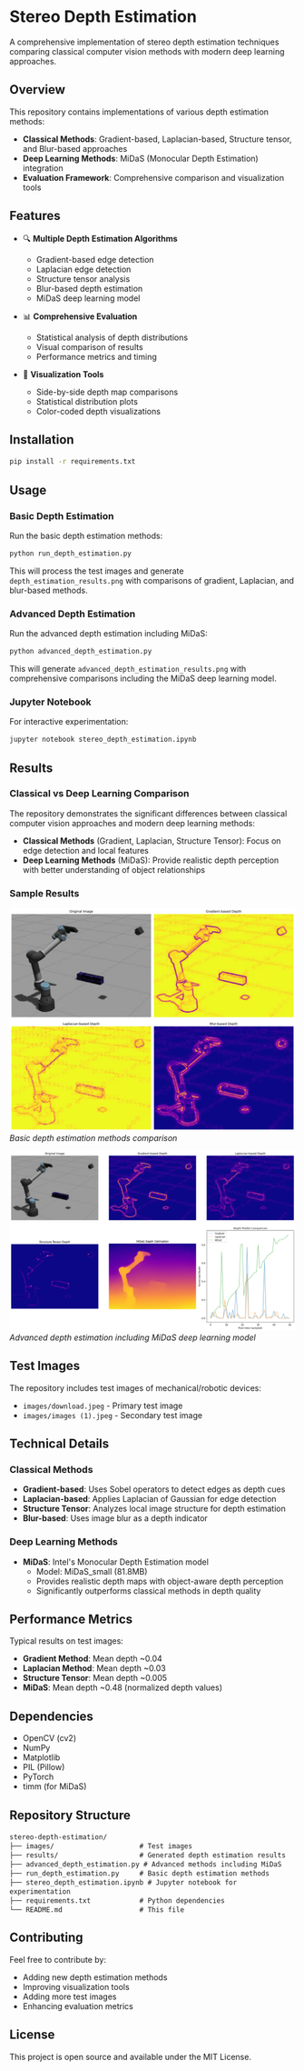 # Stereo Depth Estimation

A comprehensive implementation of stereo depth estimation techniques comparing classical computer vision methods with modern deep learning approaches.

## Overview

This repository contains implementations of various depth estimation methods:
- **Classical Methods**: Gradient-based, Laplacian-based, Structure tensor, and Blur-based approaches
- **Deep Learning Methods**: MiDaS (Monocular Depth Estimation) integration
- **Evaluation Framework**: Comprehensive comparison and visualization tools

## Features

- 🔍 **Multiple Depth Estimation Algorithms**
  - Gradient-based edge detection
  - Laplacian edge detection
  - Structure tensor analysis
  - Blur-based depth estimation
  - MiDaS deep learning model

- 📊 **Comprehensive Evaluation**
  - Statistical analysis of depth distributions
  - Visual comparison of results
  - Performance metrics and timing

- 🎨 **Visualization Tools**
  - Side-by-side depth map comparisons
  - Statistical distribution plots
  - Color-coded depth visualizations

## Installation

```bash
pip install -r requirements.txt
```

## Usage

### Basic Depth Estimation
Run the basic depth estimation methods:

```bash
python run_depth_estimation.py
```

This will process the test images and generate `depth_estimation_results.png` with comparisons of gradient, Laplacian, and blur-based methods.

### Advanced Depth Estimation
Run the advanced depth estimation including MiDaS:

```bash
python advanced_depth_estimation.py
```

This will generate `advanced_depth_estimation_results.png` with comprehensive comparisons including the MiDaS deep learning model.

### Jupyter Notebook
For interactive experimentation:

```bash
jupyter notebook stereo_depth_estimation.ipynb
```

## Results

### Classical vs Deep Learning Comparison

The repository demonstrates the significant differences between classical computer vision approaches and modern deep learning methods:

- **Classical Methods** (Gradient, Laplacian, Structure Tensor): Focus on edge detection and local features
- **Deep Learning Methods** (MiDaS): Provide realistic depth perception with better understanding of object relationships

### Sample Results

![Basic Depth Estimation](results/depth_estimation_results.png)
*Basic depth estimation methods comparison*

![Advanced Depth Estimation](results/advanced_depth_estimation_results.png)
*Advanced depth estimation including MiDaS deep learning model*

## Test Images

The repository includes test images of mechanical/robotic devices:
- `images/download.jpeg` - Primary test image
- `images/images (1).jpeg` - Secondary test image

## Technical Details

### Classical Methods
- **Gradient-based**: Uses Sobel operators to detect edges as depth cues
- **Laplacian-based**: Applies Laplacian of Gaussian for edge detection
- **Structure Tensor**: Analyzes local image structure for depth estimation
- **Blur-based**: Uses image blur as a depth indicator

### Deep Learning Methods
- **MiDaS**: Intel's Monocular Depth Estimation model
  - Model: MiDaS_small (81.8MB)
  - Provides realistic depth maps with object-aware depth perception
  - Significantly outperforms classical methods in depth quality

## Performance Metrics

Typical results on test images:
- **Gradient Method**: Mean depth ~0.04
- **Laplacian Method**: Mean depth ~0.03
- **Structure Tensor**: Mean depth ~0.005
- **MiDaS**: Mean depth ~0.48 (normalized depth values)

## Dependencies

- OpenCV (cv2)
- NumPy
- Matplotlib
- PIL (Pillow)
- PyTorch
- timm (for MiDaS)

## Repository Structure

```
stereo-depth-estimation/
├── images/                     # Test images
├── results/                    # Generated depth estimation results
├── advanced_depth_estimation.py # Advanced methods including MiDaS
├── run_depth_estimation.py     # Basic depth estimation methods
├── stereo_depth_estimation.ipynb # Jupyter notebook for experimentation
├── requirements.txt            # Python dependencies
└── README.md                   # This file
```

## Contributing

Feel free to contribute by:
- Adding new depth estimation methods
- Improving visualization tools
- Adding more test images
- Enhancing evaluation metrics

## License

This project is open source and available under the MIT License. 